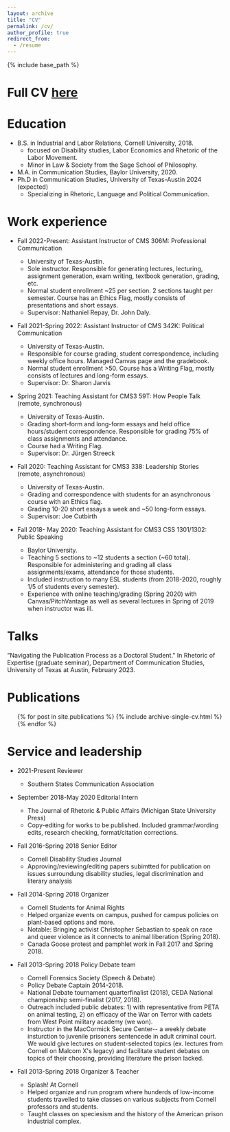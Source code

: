 ```yaml
---
layout: archive
title: "CV"
permalink: /cv/
author_profile: true
redirect_from:
  - /resume
---
```


{% include base_path %}

Full CV [here](https://daithirooney.github.io/files/cv_23_omitted.pdf)
======


Education
======
* B.S. in Industrial and Labor Relations, Cornell University, 2018.
    * focused on Disability studies, Labor Economics and Rhetoric of the Labor Movement. 
    * Minor in Law & Society from the Sage School of Philosophy.
* M.A. in Communication Studies, Baylor University, 2020.
* Ph.D in Communication Studies, University of Texas-Austin 2024 (expected)
    * Specializing in Rhetoric, Language and Political Communication.  

Work experience
======
* Fall 2022-Present: Assistant Instructor of CMS 306M: Professional Communication
  * University of Texas-Austin.
  * Sole instructor. Responsible for generating lectures, lecturing, assignment generation, exam writing, textbook generation, grading, etc. 
  * Normal student enrollment ~25 per section. 2 sections taught per semester. Course has an Ethics Flag, mostly consists of presentations and short essays.
  * Supervisor: Nathaniel Repay, Dr. John Daly.
 
* Fall 2021-Spring 2022: Assistant Instructor of CMS 342K: Political Communication
  * University of Texas-Austin.
  * Responsible for course grading, student correspondence, including weekly office hours. Managed Canvas page and the gradebook. 
  * Normal student enrollment >50. Course has a Writing Flag, mostly consists of lectures and long-form essays. 
  * Supervisor: Dr. Sharon Jarvis
 
* Spring 2021: Teaching Assistant for CMS3 59T: How People Talk (remote, synchronous)
  * University of Texas-Austin.
  * Grading short-form and long-form essays and held office hours/student correspondence. Responsible for grading 75% of class assignments and attendance. 
  * Course had a Writing Flag.
  * Supervisor: Dr. Jürgen Streeck

* Fall 2020: Teaching Assistant for CMS3 338: Leadership Stories (remote, asynchronous)
  * University of Texas-Austin.
  * Grading and correspondence with students for an asynchronous course with an Ethics flag. 
  * Grading 10-20 short essays a week and ~50 long-form essays. 
  * Supervisor: Joe Cutbirth
  
* Fall 2018- May 2020: Teaching Assistant for CMS3 CSS 1301/1302: Public Speaking 
  * Baylor University.
  * Teaching 5 sections to ~12 students a section (~60 total). Responsible for administering and grading all class assignments/exams, attendance for those students.
  * Included instruction to many ESL students (from 2018-2020, roughly 1/5 of students every semester).
  * Experience with online teaching/grading (Spring 2020) with Canvas/PitchVantage as well as several lectures in Spring of 2019 when instructor was ill.


Talks
======
“Navigating the Publication Process as a Doctoral Student." In Rhetoric of Expertise (graduate seminar), Department of Communication Studies, University of Texas at Austin, February 2023.

Publications
======
  <ul>{% for post in site.publications %}
    {% include archive-single-cv.html %}
  {% endfor %}</ul>
  
 
Service and leadership
======
* 2021-Present Reviewer
  *  Southern States Communication Association
 
* September 2018-May 2020 Editorial Intern
  * The Journal of Rhetoric & Public Affairs (Michigan State University Press)
  * Copy-editing for works to be published. Included grammar/wording edits, research checking, format/citation corrections.

* Fall 2016-Spring 2018 Senior Editor
  * Cornell Disability Studies Journal
  * Approving/reviewing/editing papers subimtted for publication on issues surroundung disability studies, legal discrimination and literary analysis

* Fall 2014-Spring 2018 Organizer
  * Cornell Students for Animal Rights
  * Helped organize events on campus, pushed for campus policies on plant-based options and more.
  * Notable: Bringing activist Christopher Sebastian to speak on race and queer violence as it connects to animal liberation (Spring 2018).
  * Canada Goose protest and pamphlet work in Fall 2017 and Spring 2018.

* Fall 2013-Spring 2018 Policy Debate team
  * Cornell Forensics Society (Speech & Debate)
  * Policy Debate Captain 2014-2018.
  * National Debate tournament quarterfinalist (2018), CEDA National championship semi-finalist (2017, 2018).
  * Outreach included public debates: 1) with representative from PETA on animal testing, 2) on efficacy of the War on Terror with cadets from West Point military academy (we won).
  * Instructor in the MacCormick Secure Center-- a weekly debate insturction to juvenile prisoners sentencede in adult criminal court. We would give lectures on student-selected topics (ex. lectures from Cornell on Malcom X's legacy) and facilitate student debates on topics of their choosing, providing literature the prison lacked.


* Fall 2013-Spring 2018 Organizer & Teacher
  * Splash! At Cornell
  * Helped organize and run program where hunderds of low-income students travelled to take classes on various subjects from Cornell professors and students.
  * Taught classes on speciesism and the history of the American prison industrial complex.
